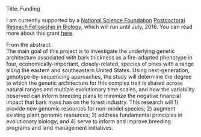 Title: Funding

I am currently supported by a [National Science Foundation](http://nsf.gov) 
[Postdoctoral Reseach Fellowship in Biology](http://www.nsf.gov/funding/pgm_summ.jsp?pims_id=503622), 
which will run until July, 2016.  You can read more 
about this grant 
[here](http://www.nsf.gov/awardsearch/showAward?AWD_ID=1306622&HistoricalAwards=false).

From the abstract:  
The main goal of this project is to investigate the underlying genetic architecture 
associated with bark thickness as a fire-adapted phenotype in four, economically-important, 
closely-related, species of pines with a range along the eastern and southeastern United States. 
Using next-generation, genotype-by-sequencing approaches, the study will determine the degree 
to which the genetic architecture for this complex trait is shared across natural ranges and multiple 
evolutionary time scales, and how the variability observed can inform breeding plans to minimize the 
negative financial impact that bark mass has on the forest industry. This research will 1) provide new 
genomic resources for non-model species; 2) augment existing plant genomic resources; 3) address fundamental 
principles in evolutionary biology; and 4) serve to inform and improve breeding programs and land 
management initiatives. 

